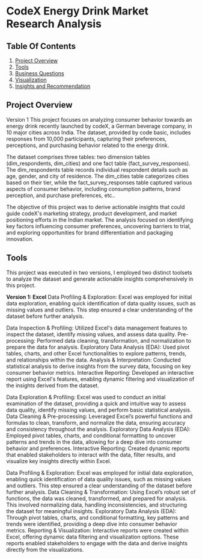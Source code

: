 # CodeX Energy Drink Market Research Analysis

## Table Of Contents

1. [Project Overview](#project-overview)
2. [Tools](#tools)
3. [Business Questions](#business-questions)
4. [Visualization](#visualization)
5. [Insights and Recommendation](#insights-and-recommendation)


## Project Overview
Version 1
This project focuses on analyzing consumer behavior towards an energy drink recently launched by codeX, a German beverage company, in 10 major cities across India. The dataset, provided by code basic, includes responses from 10,000 participants, capturing their preferences, perceptions, and purchasing behavior related to the energy drink.

The dataset comprises three tables: two dimension tables (dim_respondents, dim_cities) and one fact table (fact_survey_responses). The dim_respondents table records individual respondent details such as age, gender, and city of residence. The dim_cities table categorizes cities based on their tier, while the fact_survey_responses table captured various aspects of consumer behavior, including consumption patterns, brand perception, and purchase preferences, etc..

The objective of this project was to derive actionable insights that could guide codeX's marketing strategy, product development, and market positioning efforts in the Indian market. The analysis focused on identifying key factors influencing consumer preferences, uncovering barriers to trial, and exploring opportunities for brand differentiation and packaging innovation.


## Tools
This project was executed in two versions, I employed two distinct toolsets to analyze the dataset and generate actionable insights comprehensively in this project.

**Version 1: Excel**
Data Profiling & Exploration: Excel was employed for initial data exploration, enabling quick identification of data quality issues, such as missing values and outliers. This step ensured a clear understanding of the dataset before further analysis.


Data Inspection & Profiling: Utilized Excel's data management features to inspect the dataset, identify missing values, and assess data quality.
Pre-processing: Performed data cleaning, transformation, and normalization to prepare the data for analysis.
Exploratory Data Analysis (EDA): Used pivot tables, charts, and other Excel functionalities to explore patterns, trends, and relationships within the data.
Analysis & Interpretation: Conducted statistical analysis to derive insights from the survey data, focusing on key consumer behavior metrics.
Interactive Reporting: Developed an interactive report using Excel's features, enabling dynamic filtering and visualization of the insights derived from the dataset.

Data Exploration & Profiling: Excel was used to conduct an initial examination of the dataset, providing a quick and intuitive way to assess data quality, identify missing values, and perform basic statistical analysis.
Data Cleaning & Pre-processing: Leveraged Excel’s powerful functions and formulas to clean, transform, and normalize the data, ensuring accuracy and consistency throughout the analysis.
Exploratory Data Analysis (EDA): Employed pivot tables, charts, and conditional formatting to uncover patterns and trends in the data, allowing for a deep dive into consumer behavior and preferences.
Interactive Reporting: Created dynamic reports that enabled stakeholders to interact with the data, filter results, and visualize key insights directly within Excel.

Data Profiling & Exploration: Excel was employed for initial data exploration, enabling quick identification of data quality issues, such as missing values and outliers. This step ensured a clear understanding of the dataset before further analysis.
Data Cleaning & Transformation: Using Excel’s robust set of functions, the data was cleaned, transformed, and prepared for analysis. This involved normalizing data, handling inconsistencies, and structuring the dataset for meaningful insights.
Exploratory Data Analysis (EDA): Through pivot tables, charts, and conditional formatting, key patterns and trends were identified, providing a deep dive into consumer behavior metrics.
Reporting & Visualization: Interactive reports were created within Excel, offering dynamic data filtering and visualization options. These reports enabled stakeholders to engage with the data and derive insights directly from the visualizations.










